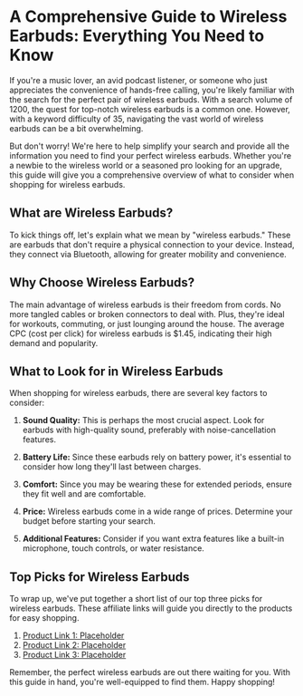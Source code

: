 # A Comprehensive Guide to Wireless Earbuds: Everything You Need to Know

If you're a music lover, an avid podcast listener, or someone who just appreciates the convenience of hands-free calling, you're likely familiar with the search for the perfect pair of wireless earbuds. With a search volume of 1200, the quest for top-notch wireless earbuds is a common one. However, with a keyword difficulty of 35, navigating the vast world of wireless earbuds can be a bit overwhelming.

But don't worry! We're here to help simplify your search and provide all the information you need to find your perfect wireless earbuds. Whether you're a newbie to the wireless world or a seasoned pro looking for an upgrade, this guide will give you a comprehensive overview of what to consider when shopping for wireless earbuds.

## What are Wireless Earbuds?

To kick things off, let's explain what we mean by "wireless earbuds." These are earbuds that don't require a physical connection to your device. Instead, they connect via Bluetooth, allowing for greater mobility and convenience.

## Why Choose Wireless Earbuds?

The main advantage of wireless earbuds is their freedom from cords. No more tangled cables or broken connectors to deal with. Plus, they're ideal for workouts, commuting, or just lounging around the house. The average CPC (cost per click) for wireless earbuds is $1.45, indicating their high demand and popularity.

## What to Look for in Wireless Earbuds

When shopping for wireless earbuds, there are several key factors to consider:

1. **Sound Quality:** This is perhaps the most crucial aspect. Look for earbuds with high-quality sound, preferably with noise-cancellation features.

2. **Battery Life:** Since these earbuds rely on battery power, it's essential to consider how long they'll last between charges.

3. **Comfort:** Since you may be wearing these for extended periods, ensure they fit well and are comfortable.

4. **Price:** Wireless earbuds come in a wide range of prices. Determine your budget before starting your search.

5. **Additional Features:** Consider if you want extra features like a built-in microphone, touch controls, or water resistance.

## Top Picks for Wireless Earbuds

To wrap up, we've put together a short list of our top three picks for wireless earbuds. These affiliate links will guide you directly to the products for easy shopping.

1. [Product Link 1: Placeholder](#)
2. [Product Link 2: Placeholder](#)
3. [Product Link 3: Placeholder](#)

Remember, the perfect wireless earbuds are out there waiting for you. With this guide in hand, you're well-equipped to find them. Happy shopping!